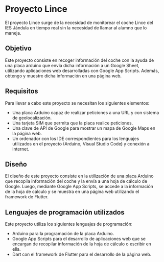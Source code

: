 # Proyecto Lince

El proyecto Lince surge de la necesidad de monitorear el coche Lince del IES Jándula en tiempo real sin la necesidad de llamar al alumno que lo maneja. 

## Objetivo

Este proyecto consiste en recoger información del coche con la ayuda de una placa arduino que envía dicha información a un Google Sheet, utilizando aplicaciones web desarrolladas con Google App Scripts. Además, obtengo y muestro dicha información en una página web.

## Requisitos

Para llevar a cabo este proyecto se necesitan los siguientes elementos:

- Una placa Arduino capaz de realizar peticiones a una URL y con sistema de geolocalización.
- Una tarjeta SIM que permita que la placa realice peticiones.
- Una clave de API de Google para mostrar un mapa de Google Maps en la página web.
- Un ordenador con los IDE correspondientes para los lenguajes utilizados en el proyecto (Arduino, Visual Studio Code) y conexión a internet.

## Diseño

El diseño de este proyecto consiste en la utilización de una placa Arduino que recopila información del coche y la envía a una hoja de cálculo de Google. Luego, mediante Google App Scripts, se accede a la información de la hoja de cálculo y se muestra en una página web utilizando el framework de Flutter.

## Lenguajes de programación utilizados

Este proyecto utiliza los siguientes lenguajes de programación:

- Arduino para la programación de la placa Arduino.
- Google App Scripts para el desarrollo de aplicaciones web que se encargan de recopilar información de la hoja de cálculo o escribir en ella.
- Dart con el framework de Flutter para el desarrollo de la página web.
